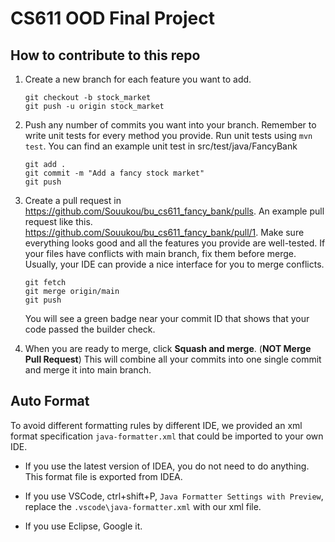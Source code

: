 # CS611 OOD Final Project

## How to contribute to this repo

1. Create a new branch for each feature you want to add.

    ```
    git checkout -b stock_market
    git push -u origin stock_market
    ```

2. Push any number of commits you want into your branch. Remember to write unit tests for every method you provide. Run unit tests using `mvn test`. You can find an example unit test in src/test/java/FancyBank
    ```
    git add .
    git commit -m "Add a fancy stock market"
    git push
    ```

3. Create a pull request in https://github.com/Souukou/bu_cs611_fancy_bank/pulls. An example pull request like this. https://github.com/Souukou/bu_cs611_fancy_bank/pull/1. Make sure everything looks good and all the features you provide are well-tested. If your files have conflicts with main branch, fix them before merge. Usually, your IDE can provide a nice interface for you to merge conflicts.
    ```
    git fetch
    git merge origin/main
    git push
    ```
    You will see a green badge near your commit ID that shows that your code passed the builder check.

4. When you are ready to merge, click **Squash and merge**. (**NOT Merge Pull Request**) This will combine all your commits into one single commit and merge it into main branch.

## Auto Format

To avoid different formatting rules by different IDE, we provided an xml format specification `java-formatter.xml` that could be imported to your own IDE.

* If you use the latest version of IDEA, you do not need to do anything. This format file is exported from IDEA.

* If you use VSCode, ctrl+shift+P, `Java Formatter Settings with Preview`, replace the `.vscode\java-formatter.xml` with our xml file.

* If you use Eclipse, Google it.